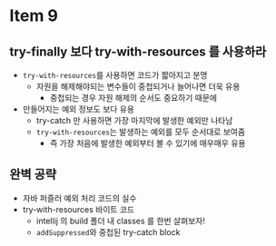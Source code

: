 # Item 9

## try-finally 보다 try-with-resources 를 사용하라

- `try-with-resources`를 사용하면 코드가 짧아지고 분명
  - 자원을 해제해야되는 변수들이 중첩되거나 늘어나면 더욱 유용
    - 중첩되는 경우 자원 해제의 순서도 중요하기 때문에
- 만들어지는 예외 정보도 보다 유용
  - try-catch 만 사용하면 가장 마지막에 발생한 예외만 나타남
  - `try-with-resources`는 발생하는 예외를 모두 순서대로 보여줌
    - 즉 가장 처음에 발생한 예외부터 볼 수 있기에 매우매우 유용

## 완벽 공략

- 자바 퍼즐러 예외 처리 코드의 실수
- try-with-resources 바이트 코드
  - intellij 의 build 폴더 내 classes 를 한번 살펴보자!
  - `addSuppressed`와 중첩된 try-catch block